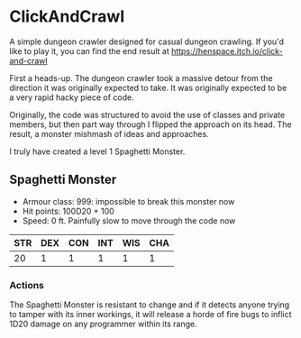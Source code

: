 # ClickAndCrawl

A simple dungeon crawler designed for casual dungeon crawling. If you'd like to 
play it, you can find the end result at https://henspace.itch.io/click-and-crawl

First a heads-up. The dungeon crawler took a massive detour from the direction it was
originally expected to take. It was originally expected to be a very rapid hacky piece
of code.

Originally, the code was structured to avoid the use of classes and private members, 
but then part way through I flipped the approach on its head. The result, a monster
mishmash of ideas and approaches. 

I truly have created a level 1 Spaghetti Monster.

## Spaghetti Monster

- Armour class: 999: impossible to break this monster now
- Hit points: 100D20 + 100
- Speed: 0 ft. Painfully slow to move through the code now

| STR | DEX | CON | INT | WIS | CHA |
|-----|-----|-----|-----|-----|-----|
| 20  | 1   | 1   | 1   |  1  |  1  |

### Actions

The Spaghetti Monster is resistant to change and if it detects anyone trying to
tamper with its inner workings, it will release a horde of fire bugs to inflict
1D20 damage on any programmer within its range.
